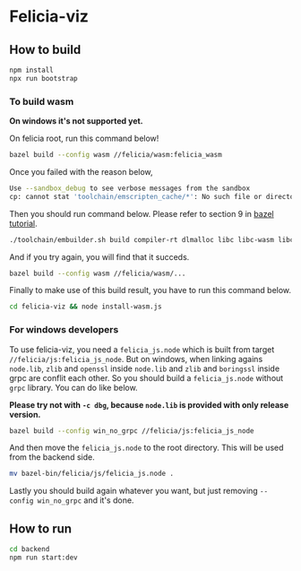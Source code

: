 # Felicia-viz

## How to build

```bash
npm install
npx run bootstrap
```

### To build wasm

**On windows it's not supported yet.**

On felicia root, run this command below!

```bash
bazel build --config wasm //felicia/wasm:felicia_wasm
```

Once you failed with the reason below,

```bash
Use --sandbox_debug to see verbose messages from the sandbox
cp: cannot stat 'toolchain/emscripten_cache/*': No such file or directory
```

Then you should run command below. Please refer to section 9 in [bazel tutorial](https://docs.bazel.build/versions/0.24.0/tutorial/cc-toolchain-config.html#configuring-the-c-toolchain).

```bash
./toolchain/embuilder.sh build compiler-rt dlmalloc libc libc-wasm libc++ libc++_noexcept libc++abi pthreads
```

And if you try again, you will find that it succeds.

```bash
bazel build --config wasm //felicia/wasm/...
```

Finally to make use of this build result, you have to run this command below.

```bash
cd felicia-viz && node install-wasm.js
```

### For windows developers

To use felicia-viz, you need a `felicia_js.node` which is built from target `//felicia/js:felicia_js_node`. But on windows, when linking agains `node.lib`, `zlib` and `openssl` inside `node.lib` and `zlib` and `boringssl` inside grpc are conflit each other. So you should build a `felicia_js.node` without `grpc` library. You can do like below.

**Please try not with `-c dbg`, because `node.lib` is provided with only release version.**

```bash
bazel build --config win_no_grpc //felicia/js:felicia_js_node
```

And then move the `felicia_js.node` to the root directory. This will be used from the backend side.

```bash
mv bazel-bin/felicia/js/felicia_js.node .
```

Lastly you should build again whatever you want, but just removing `--config win_no_grpc` and it's done.

## How to run

```bash
cd backend
npm run start:dev
```